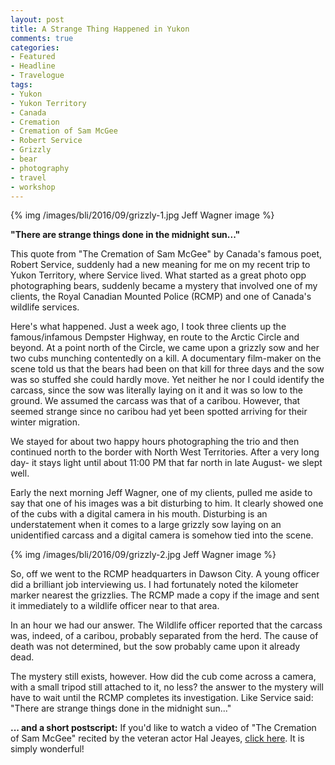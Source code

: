 ```yaml
---
layout: post
title: A Strange Thing Happened in Yukon
comments: true
categories:
- Featured
- Headline
- Travelogue
tags:
- Yukon
- Yukon Territory
- Canada
- Cremation
- Cremation of Sam McGee
- Robert Service
- Grizzly
- bear
- photography
- travel
- workshop
---
```


{% img /images/bli/2016/09/grizzly-1.jpg Jeff Wagner image %}

**"There are strange things done in the midnight sun..."**

This quote from "The Cremation of Sam McGee" by Canada's famous poet, Robert Service, suddenly had a new meaning for me on my recent trip to Yukon Territory, where Service lived. What started as a great photo opp photographing bears, suddenly became a mystery that involved one of my clients, the Royal Canadian Mounted Police (RCMP) and one of Canada's wildlife services. 

Here's what happened. Just a week ago, I took three clients up the famous/infamous Dempster Highway, en route to the Arctic Circle and beyond. At a point north of the Circle, we came upon a grizzly sow and her two cubs munching contentedly on a kill. A documentary film-maker on the scene told us that the bears had been on that kill for three days and the sow was so stuffed she could hardly move. Yet neither he nor I could identify the carcass, since the sow was literally laying on it and it was so low to the ground. We assumed the carcass was that of a caribou. However, that seemed strange since no caribou had yet been spotted arriving for their winter migration. 

We stayed for about two happy hours photographing the trio and then continued north to the border with North West Territories. After a very long day- it stays light until about 11:00 PM that far north in late August- we slept well. 

Early the next morning Jeff Wagner, one of my clients, pulled me aside to say that one of his images was a bit disturbing to him. It clearly showed one of the cubs with a digital camera in his mouth. Disturbing is an understatement when it comes to a large grizzly sow laying on an unidentified carcass and a digital camera is somehow tied into the scene.

{% img /images/bli/2016/09/grizzly-2.jpg Jeff Wagner image %}

So, off we went to the RCMP headquarters in Dawson City. A young   officer did a brilliant job interviewing us. I had fortunately noted the kilometer marker nearest the grizzlies. The RCMP made a copy if the image and sent it immediately to a wildlife officer near to that area. 

In an hour we had our answer. The Wildlife officer reported that the carcass was, indeed, of a caribou, probably separated from the herd. The cause of death was not determined, but the sow probably came upon it already dead. 

The mystery still exists, however. How did the cub come across a camera, with a small tripod still attached to it, no less? the answer to the mystery will have to wait until the RCMP completes its investigation. Like Service said: "There are strange things done in the midnight sun..."


**... and a short postscript:** If you'd like to watch a video of "The Cremation of Sam McGee" recited by the veteran actor Hal Jeayes, [click here](https://www.youtube.com/watch?v=sax1JekPQMg). It is simply wonderful!